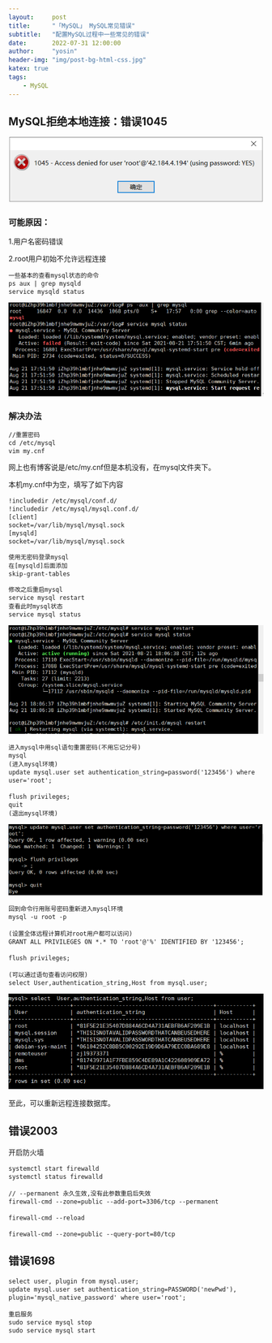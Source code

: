 ```yaml
---
layout:     post
title:      "「MySQL」 MySQL常见错误"
subtitle:   "配置MySQL过程中一些常见的错误"
date:       2022-07-31 12:00:00
author:     "yosin"
header-img: "img/post-bg-html-css.jpg"
katex: true
tags:
    - MySQL
---
```


## MySQL拒绝本地连接：错误1045

![image-20210821184727206](/img/Database/error/image-20210821184727206.png)

### 可能原因：

1.用户名密码错误

2.root用户初始不允许远程连接

```
一些基本的查看mysql状态的命令
ps aux | grep mysqld
service mysqld status
```



![image-20210821191834988](/img/Database/error/image-20210821191834988.png)

### 解决办法

```
//重置密码
cd /etc/mysql
vim my.cnf
```

网上也有博客说是/etc/my.cnf但是本机没有，在mysql文件夹下。

本机my.cnf中为空，填写了如下内容

```
!includedir /etc/mysql/conf.d/
!includedir /etc/mysql/mysql.conf.d/
[client]
socket=/var/lib/mysql/mysql.sock
[mysqld]
socket=/var/lib/mysql/mysql.sock
```

```
使用无密码登录mysql
在[mysqld]后面添加
skip-grant-tables
```

```
修改之后重启mysql
service mysql restart
查看此时mysql状态
service mysql status
```

![image-20210821192616846](/img/Database/error/image-20210821192616846.png)

```
进入mysql中用sql语句重置密码(不用忘记分号)
mysql
(进入mysql环境)
update mysql.user set authentication_string=password('123456') where user='root';

flush privileges;
quit
(退出mysql环境)
```

![image-20210821192911808](/img/Database/error/image-20210821192911808.png)

```
回到命令行用账号密码重新进入mysql环境
mysql -u root -p

(设置全体远程计算机对root用户都可以访问)
GRANT ALL PRIVILEGES ON *.* TO 'root'@'%' IDENTIFIED BY '123456';

flush privileges;

(可以通过语句查看访问权限)
select User,authentication_string,Host from mysql.user;
```

![image-20210821193232567](/img/Database/error/image-20210821193232567.png)

至此，可以重新远程连接数据库。



## 错误2003

开启防火墙

```
systemctl start firewalld
systemctl status firewalld

// --permanent 永久生效,没有此参数重启后失效
firewall-cmd --zone=public --add-port=3306/tcp --permanent 

firewall-cmd --reload

firewall-cmd --zone=public --query-port=80/tcp
```



## 错误1698

```
select user, plugin from mysql.user;
update mysql.user set authentication_string=PASSWORD('newPwd'), plugin='mysql_native_password' where user='root';

重启服务
sudo service mysql stop
sudo service mysql start
```